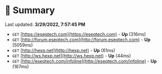 # 📖 Summary
Last updated: **3/29/2022, 7:57:45 PM**

- `GET` [https://eseqtech.com](https://eseqtech.com) - **Up** (316ms)
- `GET` [http://forum.eseqtech.com](http://forum.eseqtech.com) - **Up** (5059ms)
- `GET` [http://hexp.net](http://hexp.net) - **Up** (61ms)
- `GET` [http://ws.hexp.net](http://ws.hexp.net) - **Up** (44ms)
- `GET` [http://eseqtech.com/infoline](http://eseqtech.com/infoline) - **Up** (167ms)
